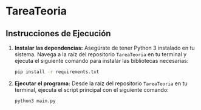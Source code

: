 # TareaTeoria

## Instrucciones de Ejecución

1.  **Instalar las dependencias:**
    Asegúrate de tener Python 3 instalado en tu sistema. Navega a la raíz del repositorio `TareaTeoria` en tu terminal y ejecuta el siguiente comando para instalar las bibliotecas necesarias:

    ```bash
    pip install -r requirements.txt
    ```

2.  **Ejecutar el programa:**
    Desde la raíz del repositorio `TareaTeoria` en tu terminal, ejecuta el script principal con el siguiente comando:

    ```bash
    python3 main.py
    ```